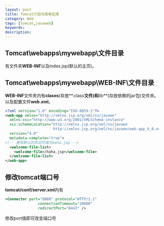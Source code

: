 ```yaml
---
layout: post
title: Tomcat介绍与简单应用
category: Web
tags: [tomcat,javaweb]
keywords:
description:
---
```

## Tomcat\webapps\mywebapp\文件目录
有文件夹**WEB-INF**以及index.jsp(默认的主页)。

## Tomcat\webapps\mywebapp\WEB-INF\文件目录
**WEB-INF**文件夹内有**clases**(存放**.class**文件)和**lib**(存放依赖的jar包)文件夹。以及配置文件**web.xml**。


```xml
<?xml version="1.0" encoding="ISO-8859-1"?>
<web-app xmlns="http://xmlns.jcp.org/xml/ns/javaee"
  xmlns:xsi="http://www.w3.org/2001/XMLSchema-instance"
  xsi:schemaLocation="http://xmlns.jcp.org/xml/ns/javaee
                      http://xmlns.jcp.org/xml/ns/javaee/web-app_4_0.xsd"
  version="4.0"
  metadata-complete="true">
<!-- 更改默认的欢迎页面为haha.jsp -->
  <welcome-file-list>
    <welcome-file>/haha.jsp</welcome-file>
  </welcome-file-list>
</web-app>
```

## 修改tomcat端口号

**tomcat/conf/server.xml**内有

```xml
<Connector port="8080" protocol="HTTP/1.1"
               connectionTimeout="20000"
               redirectPort="8443" />
```

修改port值即可改变端口号




